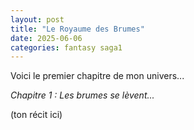 ```yaml
---
layout: post
title: "Le Royaume des Brumes"
date: 2025-06-06
categories: fantasy saga1
---
```


Voici le premier chapitre de mon univers...

*Chapitre 1 : Les brumes se lèvent...*

(ton récit ici)
